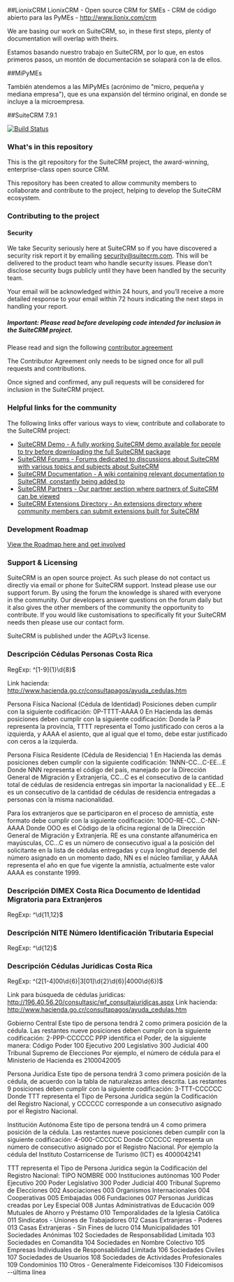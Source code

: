 ##LionixCRM
LionixCRM - Open source CRM for SMEs - CRM de código abierto para las PyMEs - http://www.lionix.com/crm

We are basing our work on SuiteCRM, so, in these first steps, plenty of documentation will overlap with theirs.

Estamos basando nuestro trabajo en SuiteCRM, por lo que, en estos primeros pasos, un montón de documentación se solapará con la de ellos.

##MiPyMEs

También atendemos a las MiPyMEs (acrónimo de "micro, pequeña y mediana empresa"), que es una expansión del término original, en donde se incluye a la microempresa.

##SuiteCRM 7.9.1

[![Build Status](https://travis-ci.org/salesagility/SuiteCRM.svg?branch=master)](https://travis-ci.org/salesagility/SuiteCRM)


### What's in this repository ###

This is the git repository for the SuiteCRM project, the award-winning, enterprise-class open source CRM.

This repository has been created to allow community members to collaborate and contribute to the project, helping to develop the SuiteCRM ecosystem.

### Contributing to the project ###

#### Security ####

We take Security seriously here at SuiteCRM so if you have discovered a security risk report it by
emailing security@suitecrm.com. This will be delivered to the product team who handle security issues.
Please don't disclose security bugs publicly until they have been handled by the security team.

Your email will be acknowledged within 24 hours, and you’ll receive a more
detailed response to your email within 72 hours indicating the next steps in
handling your report.

##### Important: Please read before developing code intended for inclusion in the SuiteCRM project. #####

Please read and sign the following [contributor agreement][cont_agrmt]

[cont_agrmt]: https://www.clahub.com/agreements/salesagility/SuiteCRM

The Contributor Agreement only needs to be signed once for all pull requests and contributions.

Once signed and confirmed, any pull requests will be considered for inclusion in the SuiteCRM project.

### Helpful links for the community ###

The following links offer various ways to view, contribute and collaborate to the SuiteCRM project:


+ [SuiteCRM Demo - A fully working SuiteCRM demo available for people to try before downloading the full SuiteCRM package][suitecrm_demo]
+ [SuiteCRM Forums - Forums dedicated to discussions about SuiteCRM with various topics and subjects about SuiteCRM][suitecrm_forums]
+ [SuiteCRM Documentation - A wiki containing relevant documentation to SuiteCRM, constantly being added to][suitecrm_docs]
+ [SuiteCRM Partners - Our partner section where partners of SuiteCRM can be viewed][suitecrm_partners]
+ [SuiteCRM Extensions Directory - An extensions directory where community members can submit extensions built for SuiteCRM][suitecrm_ext]

[suitecrm_demo]: https://suitecrm.com/demo
[suitecrm_forums]: https://suitecrm.com/forum/index
[suitecrm_docs]: https://suitecrm.com/wiki
[suitecrm_partners]: https://suitecrm.com/community/partners
[suitecrm_ext]: https://store.suitecrm.com/

### Development Roadmap ###

[ View the Roadmap here and get involved][suitecrm_roadmap]

[suitecrm_roadmap]: https://suitecrm.com/community/roadmap

### Support & Licensing ###

SuiteCRM is an open source project. As such please do not contact us directly via email or phone for SuiteCRM support. Instead please use our support forum. By using the forum the knowledge is shared with everyone in the community. Our developers answer questions on the forum daily but it also gives the other members of the community the opportunity to contribute. If you would like customisations to specifically fit your SuiteCRM  needs then please use our contact form.

SuiteCRM is published under the AGPLv3 license.


### Descripción Cédulas Personas Costa Rica ###
RegExp: ^[1-9]{1}\d{8}$

Link hacienda: http://www.hacienda.go.cr/consultapagos/ayuda_cedulas.htm

Persona Física Nacional (Cédula de Identidad)
Posiciones deben cumplir con la siguiente codificación:
0P-TTTT-AAAA
0 En Hacienda las demás posiciones deben cumplir con la siguiente codificación:
Donde la P representa la provincia, TTTT representa el Tomo justificado con ceros a la izquierda, y AAAA el asiento, que al igual que el tomo, debe estar justificado con ceros a la izquierda.

Persona Física Residente (Cédula de Residencia)
1 En Hacienda las demás posiciones deben cumplir con la siguiente codificación:
1NNN-CC...C-EE...E
Donde NNN representa el código del país, manejado por la Dirección General de Migración y Extranjería, CC...C es el consecutivo de la cantidad total de cédulas de residencia entregas sin importar la nacionalidad y EE...E es un consecutivo de la cantidad de cédulas de residencia entregadas a personas con la misma nacionalidad.

Para los extranjeros que se participaron en el proceso de amnistía, este formato debe cumplir con la siguiente codificación:
1OOO-RE-CC...C-NN-AAAA
Donde OOO es el Código de la oficina regional de la Dirección General de Migración y Extranjería. RE es una constante alfanumérica en mayúsculas, CC...C es un número de consecutivo igual a la posición del solicitante en la lista de cédulas entregadas y cuya longitud depende del número asignado en un momento dado, NN es el núcleo familiar, y AAAA representa el año en que fue vigente la amnistía, actualmente este valor AAAA es constante 1999.

### Descripción DIMEX Costa Rica Documento de Identidad Migratoria para Extranjeros ###
RegExp: ^\d{11,12}$

### Descripción NITE Número Identificación Tributaria Especial ###
RegExp: ^\d{12}$

### Descripción Cédulas Jurídicas Costa Rica ###
RegExp: ^(2[1-4]00\d{6}|3[01]\d{2}\d{6}|4000\d{6})$

Link para búsqueda de cédulas jurídicas: http://196.40.56.20/consultasic/wf_consultajuridicas.aspx
Link hacienda: http://www.hacienda.go.cr/consultapagos/ayuda_cedulas.htm

Gobierno Central
Este tipo de persona tendrá 2 como primera posición de la cédula.
Las restantes nueve posiciones deben cumplir con la siguiente codificación:
2-PPP-CCCCCC
PPP identifica el Poder, de la siguiente manera:
Código Poder
100    Ejecutivo
200    Legislativo
300    Judicial
400    Tribunal Supremo de Elecciones
Por ejemplo, el número de cédula para el Ministerio de Hacienda es 2100042005

Persona Jurídica
Este tipo de persona tendrá 3 como primera posición de la cédula, de acuerdo con la tabla de naturalezas antes descrita.  Las restantes 9 posiciones deben cumplir con la siguiente codificación:
3-TTT-CCCCCC
Donde TTT representa el Tipo de Persona Jurídica según la Codificación del Registro Nacional, y CCCCCC corresponde a un consecutivo asignado por el Registro Nacional.

Institución Autónoma
Este tipo de persona tendrá un 4 como primera posición de la cédula. Las restantes nueve posiciones deben cumplir con la siguiente codificación:
4-000-CCCCCC
Donde CCCCCC representa un número de consecutivo asignado por el Registro Nacional. Por ejemplo la cédula del Instituto Costarricense de Turismo (ICT) es 4000042141

TTT representa el Tipo de Persona Jurídica según la Codificación del Registro Nacional:
TIPO NOMBRE
000  Instituciones autónomas
100  Poder Ejecutivo
200  Poder Legislativo
300  Poder Judicial
400  Tribunal Supremo de Elecciones
002  Asociaciones
003  Organismos Internacionales
004  Cooperativas
005  Embajadas
006  Fundaciones
007  Personas Jurídicas creadas por Ley Especial
008  Juntas Administrativas de Educación
009  Mutuales de Ahorro y Préstamo
010  Temporalidades de la Iglesia Católica
011  Sindicatos - Uniones de Trabajadores
012  Casas Extranjeras - Poderes
013  Casas Extranjeras - Sin Fines de lucro
014  Municipalidades
101  Sociedades Anónimas
102  Sociedades de Responsabilidad Limitada
103  Sociedades en Comandita
104  Sociedades en Nombre Colectivo
105  Empresas Individuales de Responsabilidad Limitada
106  Sociedades Civiles
107  Sociedades de Usuarios
108  Sociedades de Actividades Profesionales
109  Condominios
110  Otros - Generalmente Fideicomisos
130  Fideicomisos
--última línea
